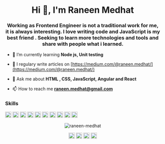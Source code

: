 <h1 align="center">Hi 👋, I'm Raneen Medhat</h1>
<h3 align="center">Working as Frontend Engineer is not a traditional work for me, it is always interesting. I love writing code and JavaScript is my best friend . Seeking to learn more technologies and tools and share with people what i learned.</h3>

- 🌱 I’m currently learning **Node js, Unit testing**

- 📝 I regulary write articles on [https://medium.com/@raneen.medhat/](https://medium.com/@raneen.medhat/)

- 💬 Ask me about **HTML , CSS, JavaScript, Angular and React**

- 📫 How to reach me **raneen.medhat@gmail.com**

### Skills
<!-- BLOG-POST-LIST:START -->
<!-- BLOG-POST-LIST:END -->

<p align="left"><img src="https://devicons.github.io/devicon/devicon.git/icons/react/react-original-wordmark.svg" alt="react" width="20" height="20"/> <img src="https://devicons.github.io/devicon/devicon.git/icons/angularjs/angularjs-original.svg" alt="angularjs" width="20" height="20"/> <img src="https://devicons.github.io/devicon/devicon.git/icons/css3/css3-original-wordmark.svg" alt="css3" width="20" height="20"/> <img src="https://devicons.github.io/devicon/devicon.git/icons/gulp/gulp-plain.svg" alt="gulp" width="20" height="20"/> <img src="https://devicons.github.io/devicon/devicon.git/icons/html5/html5-original-wordmark.svg" alt="html5" width="20" height="20"/> <img src="https://devicons.github.io/devicon/devicon.git/icons/javascript/javascript-original.svg" alt="javascript" width="20" height="20"/> <img src="https://devicons.github.io/devicon/devicon.git/icons/typescript/typescript-original.svg" alt="typescript" width="20" height="20"/> <img src="https://devicons.github.io/devicon/devicon.git/icons/sass/sass-original.svg" alt="sass" width="20" height="20"/> <img src="https://devicons.github.io/devicon/devicon.git/icons/linux/linux-original.svg" alt="linux" width="20" height="20"/> <img src="https://devicons.github.io/devicon/devicon.git/icons/redux/redux-original.svg" alt="redux" width="20" height="20"/></p><p align="center"> <img src="https://github-readme-stats.vercel.app/api?username=raneen-medhat&show_icons=true&count_private=true&line_height=27&theme=algolia" alt="raneen-medhat" /> </p>

<p align="center">
<a href="https://codepen.io/raneen_medhat" target="blank"><img align="center" src="https://cdn.jsdelivr.net/npm/simple-icons@3.0.1/icons/codepen.svg" alt="raneen_medhat" height="20" width="20" /></a>
<a href="https://linkedin.com/in/raneen-medhat" target="blank"><img align="center" src="https://cdn.jsdelivr.net/npm/simple-icons@3.0.1/icons/linkedin.svg" alt="raneen-medhat" height="20" width="20" /></a>
<a href="https://stackoverflow.com/users/10148722" target="blank"><img align="center" src="https://cdn.jsdelivr.net/npm/simple-icons@3.0.1/icons/stackoverflow.svg" alt="10148722" height="20" width="20" /></a>
<a href="https://medium.com/@raneen.medhat" target="blank"><img align="center" src="https://cdn.jsdelivr.net/npm/simple-icons@3.0.1/icons/medium.svg" alt="@raneen.medhat" height="20" width="20" /></a>
</p>
